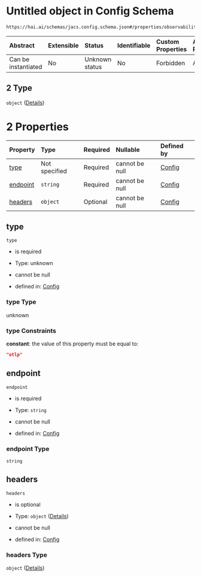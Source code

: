 # Untitled object in Config Schema

```txt
https://hai.ai/schemas/jacs.config.schema.json#/properties/observability/properties/logs/properties/destination/oneOf/2
```



| Abstract            | Extensible | Status         | Identifiable | Custom Properties | Additional Properties | Access Restrictions | Defined In                                                                                |
| :------------------ | :--------- | :------------- | :----------- | :---------------- | :-------------------- | :------------------ | :---------------------------------------------------------------------------------------- |
| Can be instantiated | No         | Unknown status | No           | Forbidden         | Allowed               | none                | [jacs.config.schema.json\*](../../schemas/jacs.config.schema.json "open original schema") |

## 2 Type

`object` ([Details](jacs-properties-observability-properties-logs-properties-destination-oneof-2.md))

# 2 Properties

| Property              | Type          | Required | Nullable       | Defined by                                                                                                                                                                                                                                                  |
| :-------------------- | :------------ | :------- | :------------- | :---------------------------------------------------------------------------------------------------------------------------------------------------------------------------------------------------------------------------------------------------------- |
| [type](#type)         | Not specified | Required | cannot be null | [Config](jacs-properties-observability-properties-logs-properties-destination-oneof-2-properties-type.md "https://hai.ai/schemas/jacs.config.schema.json#/properties/observability/properties/logs/properties/destination/oneOf/2/properties/type")         |
| [endpoint](#endpoint) | `string`      | Required | cannot be null | [Config](jacs-properties-observability-properties-logs-properties-destination-oneof-2-properties-endpoint.md "https://hai.ai/schemas/jacs.config.schema.json#/properties/observability/properties/logs/properties/destination/oneOf/2/properties/endpoint") |
| [headers](#headers)   | `object`      | Optional | cannot be null | [Config](jacs-properties-observability-properties-logs-properties-destination-oneof-2-properties-headers.md "https://hai.ai/schemas/jacs.config.schema.json#/properties/observability/properties/logs/properties/destination/oneOf/2/properties/headers")   |

## type



`type`

* is required

* Type: unknown

* cannot be null

* defined in: [Config](jacs-properties-observability-properties-logs-properties-destination-oneof-2-properties-type.md "https://hai.ai/schemas/jacs.config.schema.json#/properties/observability/properties/logs/properties/destination/oneOf/2/properties/type")

### type Type

unknown

### type Constraints

**constant**: the value of this property must be equal to:

```json
"otlp"
```

## endpoint



`endpoint`

* is required

* Type: `string`

* cannot be null

* defined in: [Config](jacs-properties-observability-properties-logs-properties-destination-oneof-2-properties-endpoint.md "https://hai.ai/schemas/jacs.config.schema.json#/properties/observability/properties/logs/properties/destination/oneOf/2/properties/endpoint")

### endpoint Type

`string`

## headers



`headers`

* is optional

* Type: `object` ([Details](jacs-properties-observability-properties-logs-properties-destination-oneof-2-properties-headers.md))

* cannot be null

* defined in: [Config](jacs-properties-observability-properties-logs-properties-destination-oneof-2-properties-headers.md "https://hai.ai/schemas/jacs.config.schema.json#/properties/observability/properties/logs/properties/destination/oneOf/2/properties/headers")

### headers Type

`object` ([Details](jacs-properties-observability-properties-logs-properties-destination-oneof-2-properties-headers.md))
